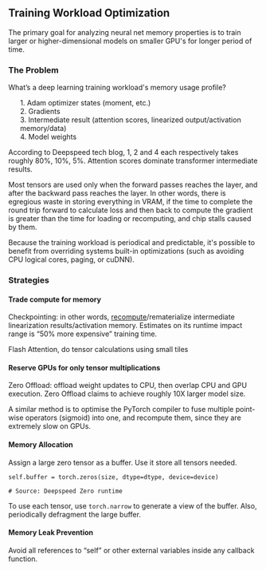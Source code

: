 ## Training Workload Optimization

The primary goal for analyzing neural net memory properties is to train larger or higher-dimensional models on smaller GPU's for longer period of time.

### The Problem

What’s a deep learning training workload's memory usage profile? 

<ul style="list-style-type:none;">
  <li>1. Adam optimizer states (moment, etc.)</li>
  <li>2. Gradients</li>
  <li>3. Intermediate result  (attention scores, linearized output/activation memory/data) </li>
  <li>4. Model weights</li>
</ul>

According to Deepspeed tech blog, 1, 2 and 4 each respectively takes roughly 80%, 10%, 5%. 
Attention scores dominate transformer intermediate results. 

Most tensors are used only when the forward passes reaches the layer, and after the backward pass reaches the layer. In other words, there is egregious waste in storing everything in VRAM, if the time to complete the round trip forward to calculate loss and then back to compute the gradient is greater than the time for loading or recomputing, and chip stalls caused by them. 

Because the training workload is periodical and predictable, it's possible to benefit from overriding systems built-in optimizations (such as avoiding CPU logical cores, paging, or cuDNN).

### Strategies
#### Trade compute for memory

Checkpointing:  in other words, [recompute](https://jax.readthedocs.io/en/latest/_autosummary/jax.checkpoint.html)/rematerialize intermediate linearization results/activation memory. Estimates on its runtime impact range is “50% more expensive” training time.

Flash Attention, do tensor calculations using small tiles

#### Reserve GPUs for only tensor multiplications

Zero Offload: offload weight updates to CPU, then overlap CPU and GPU execution. Zero Offload claims to achieve roughly 10X larger model size.

A similar method is to optimise the PyTorch compiler to fuse multiple point-wise operators (sigmoid) into one, and recompute them, since they are extremely slow on GPUs. 

#### Memory Allocation

Assign a large zero tensor as a buffer. Use it store all tensors needed.

```
self.buffer = torch.zeros(size, dtype=dtype, device=device)

# Source: Deepspeed Zero runtime
```


To use each tensor, use `torch.narrow` to generate a view of the buffer. Also, periodically defragment the large buffer.


#### Memory Leak Prevention

Avoid all references to “self” or other external variables inside any callback function.